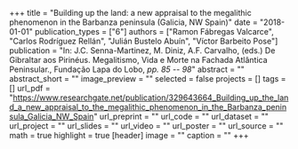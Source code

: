 +++
title = "Building up the land: a new appraisal to the megalithic phenomenon in the Barbanza peninsula (Galicia, NW Spain)"
date = "2018-01-01"
publication_types = ["6"]
authors = ["Ramon Fábregas Valcarce", "Carlos Rodríguez Rellán", "Julián Bustelo Abuín", "Víctor Barbeito Pose"]
publication = "In: J.C. Senna-Martinez, M. Diniz, A.F. Carvalho, (eds.) De Gibraltar aos Pirinéus. Megalitismo, Vida e Morte na Fachada Atlântica Peninsular., Fundação Lapa do Lobo, _pp. 85 -- 98_"
abstract = ""
abstract_short = ""
image_preview = ""
selected = false
projects = []
tags = []
url_pdf = "https://www.researchgate.net/publication/329643664_Building_up_the_land_a_new_appraisal_to_the_megalithic_phenomenon_in_the_Barbanza_peninsula_Galicia_NW_Spain"
url_preprint = ""
url_code = ""
url_dataset = ""
url_project = ""
url_slides = ""
url_video = ""
url_poster = ""
url_source = ""
math = true
highlight = true
[header]
image = ""
caption = ""
+++
